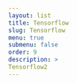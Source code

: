 ```yaml
---
layout: list
title: Tensorflow
slug: Tensorflow
menu: true
submenu: false
order: 9
description: >
Tensorflow2
---
```

